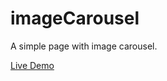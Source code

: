 # imageCarousel
A simple page with image carousel.

[Live Demo](https://scusate.github.io/demos/imageCarousel)

